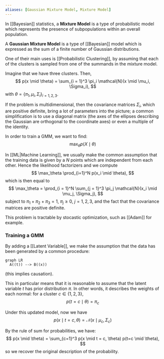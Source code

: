 ```yaml
---
aliases: [Gaussian Mixture Model, Mixture Model]
---
```


In [[Bayesian]] statistics, a __Mixture Model__ is a type of probabilistic model which represents the presence of subpopulations within an overall population. 

A __Gaussian Mixture Model__ is a type of [[Bayesian]] model which is expressed as the sum of a finite number of Gaussian distributions.

One of their main uses is [[Probabilistic Clustering]], by assuming that each of the clusters is sampled from one of the summands in the mixture model.

Imagine that we have three clusters. Then,
$$
p(x \mid \theta) = \sum_{i = 1}^3 \pi_i \mathcal{N}(x \mid \mu_i, \Sigma_i),
$$
with $\theta = \{ \pi_1, \mu_i, \Sigma_i \}_{i = 1, 2, 3}$.

If the problem is multidimensional, then the covariance matrices $\Sigma_i$, which are positive definite, bring a lot of parameters into the picture; a common simplification is to use a diagonal matrix (the axes of the ellipses describing the Gaussian are orthogonal to the coordinate axes) or even a multiple of the identity.

In order to train a GMM, we want to find:
$$
\max_\theta p(X \mid \theta)
$$

In [[ML|Machine Learning]], we usually make the common assumption that the training data is given by a $N$ points which are independent from each other. Hence the likelihood factorizers and we compute
$$
\max_\theta \prod_{i=1}^N p(x_i \mid \theta),
$$
which is then equal to
$$
\max_\theta = \prod_{i = 1}^N \sum_{j = 1}^3 \pi_j \mathcal{N}(x_i \mid \mu_j, \Sigma_j),
$$
subject to $\pi_1 + \pi_2 + \pi_3 = 1$, $\pi_j \geq 0$, $j = 1, 2, 3$, and the fact that the covariance matrices are positive definite.

This problem is tractable by stocastic optimization, such as [[Adam]] for example.

### Training a GMM

By adding a [[Latent Variable]], we make the assumption that the data has been generated by a common procedure:
```mermaid
graph LR
  A((t)) --> B((x))
```
(this implies causation).

This in particular means that it is reasonable to assume that the latent variable $t$ has prior distribution $\pi$. In other words, it describes the weights of each normal: for a cluster $c \in \{1, 2, 3\}$,
$$
p(t = c \mid \theta) = \pi_c
$$

Under this updated model, now we have
$$
p(x \mid t=c, \theta) = \mathcal{N}(x \mid \mu_c, \Sigma_c)
$$

By the rule of sum for probabilities, we have:
$$
p(x \mid \theta) = \sum_{c=1}^3 p(x \mid t = c, \theta) p(t=c \mid \theta),
$$
so we recover the original description of the probability.
